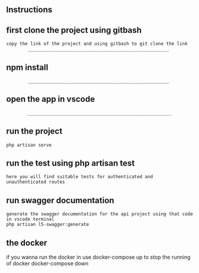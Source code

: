 
##                                 Instructions

## first clone the project using gitbash 
    copy the link of the project and using gitbash to git clone the link
            _____________________________________________________
## npm install 
            _____________________________________________________
## open the app in vscode
            ______________________________________________________
## run the project 
    php artisan serve
## run the test using php artisan test 
    here you will find suitable tests for authenticated and unauthenticated routes

## run swagger documentation
    generate the swagger documentation for the api project using that code in vscode terminal
    php artisan l5-swagger:generate


## the docker

if you wanna run the docker in use 
docker-compose up 
to stop the running of docker
docker-compose down
